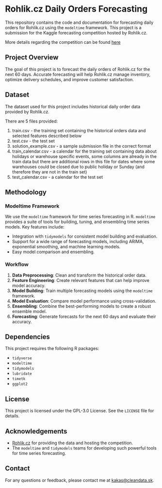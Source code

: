 
# Rohlik.cz Daily Orders Forecasting

This repository contains the code and documentation for forecasting daily orders for Rohlik.cz using the `modeltime` framework. This project is a submission for the Kaggle forecasting competition hosted by Rohlik.cz.

More details regarding the competition can be found [here](https://www.kaggle.com/competitions/rohlik-orders-forecasting-challenge)

## Project Overview

The goal of this project is to forecast the daily orders of Rohlik.cz for the next 60 days. Accurate forecasting will help Rohlik.cz manage inventory, optimize delivery schedules, and improve customer satisfaction.

## Dataset

The dataset used for this project includes historical daily order data provided by Rohlik.cz.

There are 5 files provided:
   1. train.csv - the training set containing the historical orders data and selected features described below
   2. test.csv - the test set
   3. solution_example.csv - a sample submission file in the correct format
   4. train_calendar.csv - a calendar for the training set containing data about holidays or warehouse specific events, some columns are already in the train data but there are additional rows in this file for dates where some warehouses could be closed due to public holiday or Sunday (and therefore they are not in the train set)
   5. test_calendar.csv - a calendar for the test set

## Methodology

### Modeltime Framework

We use the `modeltime` framework for time series forecasting in R. `modeltime` provides a suite of tools for building, tuning, and ensembling time series models. Key features include:

- Integration with `tidymodels` for consistent model building and evaluation.
- Support for a wide range of forecasting models, including ARIMA, exponential smoothing, and machine learning models.
- Easy model comparison and ensembling.

### Workflow

1. **Data Preprocessing**: Clean and transform the historical order data.
2. **Feature Engineering**: Create relevant features that can help improve model accuracy.
3. **Model Building**: Train multiple forecasting models using the `modeltime` framework.
4. **Model Evaluation**: Compare model performance using cross-validation.
5. **Ensembling**: Combine the best-performing models to create a robust ensemble model.
6. **Forecasting**: Generate forecasts for the next 60 days and evaluate their accuracy.

## Dependencies

This project requires the following R packages:

- `tidyverse`
- `modeltime`
- `tidymodels`
- `lubridate`
- `timetk`
- `ggplot2`

## License

This project is licensed under the GPL-3.0 License. See the `LICENSE` file for details.

## Acknowledgements

- [Rohlik.cz](https://www.rohlik.cz) for providing the data and hosting the competition.
- The `modeltime` and `tidymodels` teams for developing such powerful tools for time series forecasting.

## Contact

For any questions or feedback, please contact me at kakas@cleandata.sk.
